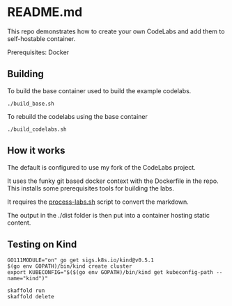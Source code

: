 # README.md
This repo demonstrates how to create your own CodeLabs and add them to self-hostable container. 

Prerequisites: Docker 

## Building
To build the base container used to build the example codelabs. 

```
./build_base.sh
```

To rebuild the codelabs using the base container

```
./build_codelabs.sh
```

## How it works
The default is configured to use my fork of the CodeLabs project.

It uses the funky git based docker context with the Dockerfile in the repo.  
This installs some prerequisites tools for building the labs.  

It requires the [process-labs.sh](labs/process-labs.sh) script to convert the markdown.  

The output in the ./dist folder is then put into a container hosting static content.


## Testing on Kind


```
GO111MODULE="on" go get sigs.k8s.io/kind@v0.5.1
$(go env GOPATH)/bin/kind create cluster
export KUBECONFIG="$($(go env GOPATH)/bin/kind get kubeconfig-path --name="kind")"
```

```
skaffold run
skaffold delete
```
